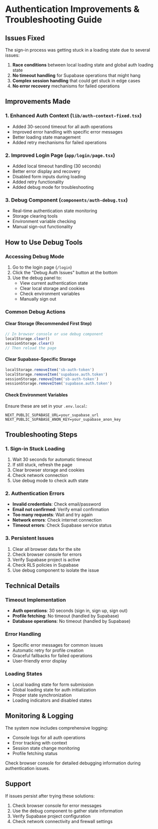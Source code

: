 # Authentication Improvements & Troubleshooting Guide

## Issues Fixed

The sign-in process was getting stuck in a loading state due to several issues:

1. **Race conditions** between local loading state and global auth loading state
2. **No timeout handling** for Supabase operations that might hang
3. **Complex session handling** that could get stuck in edge cases
4. **No error recovery** mechanisms for failed operations

## Improvements Made

### 1. Enhanced Auth Context (`lib/auth-context-fixed.tsx`)
- Added 30-second timeout for all auth operations
- Improved error handling with specific error messages
- Better loading state management
- Added retry mechanisms for failed operations

### 2. Improved Login Page (`app/login/page.tsx`)
- Added local timeout handling (30 seconds)
- Better error display and recovery
- Disabled form inputs during loading
- Added retry functionality
- Added debug mode for troubleshooting

### 3. Debug Component (`components/auth-debug.tsx`)
- Real-time authentication state monitoring
- Storage clearing tools
- Environment variable checking
- Manual sign-out functionality

## How to Use Debug Tools

### Accessing Debug Mode
1. Go to the login page (`/login`)
2. Click the "Debug Auth Issues" button at the bottom
3. Use the debug panel to:
   - View current authentication state
   - Clear local storage and cookies
   - Check environment variables
   - Manually sign out

### Common Debug Actions

#### Clear Storage (Recommended First Step)
```javascript
// In browser console or use debug component
localStorage.clear()
sessionStorage.clear()
// Then reload the page
```

#### Clear Supabase-Specific Storage
```javascript
localStorage.removeItem('sb-auth-token')
localStorage.removeItem('supabase.auth.token')
sessionStorage.removeItem('sb-auth-token')
sessionStorage.removeItem('supabase.auth.token')
```

#### Check Environment Variables
Ensure these are set in your `.env.local`:
```
NEXT_PUBLIC_SUPABASE_URL=your_supabase_url
NEXT_PUBLIC_SUPABASE_ANON_KEY=your_supabase_anon_key
```

## Troubleshooting Steps

### 1. Sign-in Stuck Loading
1. Wait 30 seconds for automatic timeout
2. If still stuck, refresh the page
3. Clear browser storage and cookies
4. Check network connection
5. Use debug mode to check auth state

### 2. Authentication Errors
- **Invalid credentials**: Check email/password
- **Email not confirmed**: Verify email confirmation
- **Too many requests**: Wait and try again
- **Network errors**: Check internet connection
- **Timeout errors**: Check Supabase service status

### 3. Persistent Issues
1. Clear all browser data for the site
2. Check browser console for errors
3. Verify Supabase project is active
4. Check RLS policies in Supabase
5. Use debug component to isolate the issue

## Technical Details

### Timeout Implementation
- **Auth operations**: 30 seconds (sign in, sign up, sign out)
- **Profile fetching**: No timeout (handled by Supabase)
- **Database operations**: No timeout (handled by Supabase)

### Error Handling
- Specific error messages for common issues
- Automatic retry for profile creation
- Graceful fallbacks for failed operations
- User-friendly error display

### Loading States
- Local loading state for form submission
- Global loading state for auth initialization
- Proper state synchronization
- Loading indicators and disabled states

## Monitoring & Logging

The system now includes comprehensive logging:
- Console logs for all auth operations
- Error tracking with context
- Session state change monitoring
- Profile fetching status

Check browser console for detailed debugging information during authentication issues.

## Support

If issues persist after trying these solutions:
1. Check browser console for error messages
2. Use the debug component to gather state information
3. Verify Supabase project configuration
4. Check network connectivity and firewall settings

